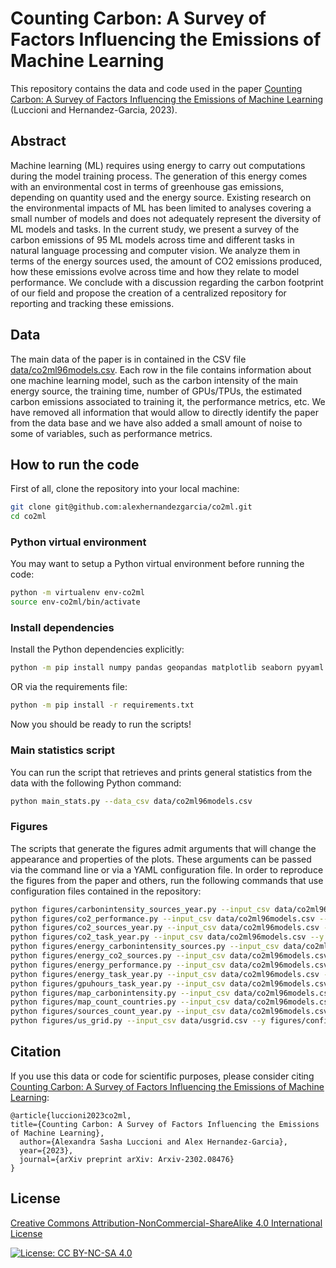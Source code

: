 # Counting Carbon: A Survey of Factors Influencing the Emissions of Machine Learning

This repository contains the data and code used in the paper [Counting Carbon: A Survey of Factors Influencing the Emissions of Machine Learning](https://arxiv.org/abs/2302.08476) (Luccioni and Hernandez-Garcia, 2023).

## Abstract

Machine learning (ML) requires using energy to carry out computations during the model training process. The generation of this energy comes with an environmental cost in terms of greenhouse gas emissions, depending on quantity used and the energy source. Existing research on the environmental impacts of ML has been limited to analyses covering a small number of models and does not adequately represent the diversity of ML models and tasks. In the current study, we present a survey of the carbon emissions of 95 ML models across time and different tasks in natural language processing and computer vision. We analyze them in terms of the energy sources used, the amount of CO2 emissions produced, how these emissions evolve across time and how they relate to model performance. We conclude with a discussion regarding the carbon footprint of our field and propose the creation of a centralized repository for reporting and tracking these emissions.

## Data

The main data of the paper is in contained in the CSV file [data/co2ml96models.csv](./data/co2ml96models.csv). Each row in the file contains information about one machine learning model, such as the carbon intensity of the main energy source, the training time, number of GPUs/TPUs, the estimated carbon emissions associated to training it, the performance metrics, etc. We have removed all information that would allow to directly identify the paper from the data base and we have also added a small amount of noise to some of variables, such as performance metrics.

## How to run the code

First of all, clone the repository into your local machine:

```bash
git clone git@github.com:alexhernandezgarcia/co2ml.git
cd co2ml
```

### Python virtual environment

You may want to setup a Python virtual environment before running the code:

```bash
python -m virtualenv env-co2ml
source env-co2ml/bin/activate
```

### Install dependencies

Install the Python dependencies explicitly:

```bash
python -m pip install numpy pandas geopandas matplotlib seaborn pyyaml scipy
```

OR via the requirements file:

```bash
python -m pip install -r requirements.txt
```

Now you should be ready to run the scripts!

### Main statistics script

You can run the script that retrieves and prints general statistics from the data with the following Python command:

```bash
python main_stats.py --data_csv data/co2ml96models.csv
```

### Figures

The scripts that generate the figures admit arguments that will change the appearance and properties of the plots. These arguments can be passed via the command line or via a YAML configuration file. In order to reproduce the figures from the paper and others, run the following commands that use configuration files contained in the repository:

```bash
python figures/carbonintensity_sources_year.py --input_csv data/co2ml96models.csv --y figures/config/carbonintensity_sources_year.yml
python figures/co2_performance.py --input_csv data/co2ml96models.csv --y figures/config/co2_performance.yml
python figures/co2_sources_year.py --input_csv data/co2ml96models.csv --y figures/config/co2_sources_year.yml
python figures/co2_task_year.py --input_csv data/co2ml96models.csv --y figures/config/co2_task_year.yml
python figures/energy_carbonintensity_sources.py --input_csv data/co2ml96models.csv --y figures/config/energy_carbonintensity_sources.yml
python figures/energy_co2_sources.py --input_csv data/co2ml96models.csv --y figures/config/energy_co2_sources.yml
python figures/energy_performance.py --input_csv data/co2ml96models.csv --y figures/config/energy_performance.yml
python figures/energy_task_year.py --input_csv data/co2ml96models.csv --y figures/config/energy_task_year.yml
python figures/gpuhours_task_year.py --input_csv data/co2ml96models.csv --y figures/config/gpuhours_task_year.yml
python figures/map_carbonintensity.py --input_csv data/co2ml96models.csv --y figures/config/map_carbonintensity.yml
python figures/map_count_countries.py --input_csv data/co2ml96models.csv --y figures/config/map_count_countries.yml
python figures/sources_count_year.py --input_csv data/co2ml96models.csv --y figures/config/sources_count_year.yml
python figures/us_grid.py --input_csv data/usgrid.csv --y figures/config/us_grid.yml
```

## Citation

If you use this data or code for scientific purposes, please consider citing [Counting Carbon: A Survey of Factors Influencing the Emissions of Machine Learning](https://arxiv.org/abs/2302.08476):

	@article{luccioni2023co2ml,
    title={Counting Carbon: A Survey of Factors Influencing the Emissions of Machine Learning},
      author={Alexandra Sasha Luccioni and Alex Hernandez-Garcia},
      year={2023},
      journal={arXiv preprint arXiv: Arxiv-2302.08476}
    }

## License

[Creative Commons Attribution-NonCommercial-ShareAlike 4.0 International License](https://creativecommons.org/licenses/by-nc-sa/4.0/)

[![License: CC BY-NC-SA 4.0](https://licensebuttons.net/l/by-nc-sa/4.0/80x15.png)](https://creativecommons.org/licenses/by-nc-sa/4.0/)
